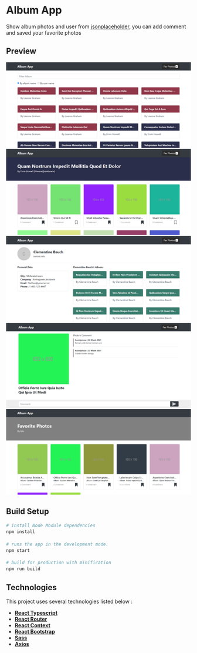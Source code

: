 # Album App
Show album photos and user from [jsonplaceholder](https://jsonplaceholder.typicode.com/), you can add comment and saved your favorite photos

## Preview
![preview1](./Preview1.png)
![preview2](./Preview2.png)
![preview3](./Preview3.png)
![preview4](./Preview4.png)
![preview5](./Preview5.png)

## Build Setup

``` bash
# install Node Module dependencies
npm install

# runs the app in the development mode.
npm start

# build for production with minification
npm run build
```

## Technologies
This project uses several technologies listed below :

- **[React Typescript](https://www.typescriptlang.org/docs/handbook/react.html)**
- **[React Router](https://reactrouter.com/)**
- **[React Context](https://reactjs.org/docs/context.html)**
- **[React Bootstrap](https://react-bootstrap.github.io/)**
- **[Sass](https://sass-lang.com/)**
- **[Axios](https://github.com/axios/axios)**

